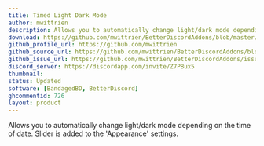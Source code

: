 ```yaml
---
title: Timed Light Dark Mode
author: mwittrien
description: Allows you to automatically change light/dark mode depending on the time of date. Slider is added to the 'Appearance' settings.
download: https://github.com/mwittrien/BetterDiscordAddons/blob/master/Plugins/TimedLightDarkMode/TimedLightDarkMode.plugin.js
github_profile_url: https://github.com/mwittrien
github_source_url: https://github.com/mwittrien/BetterDiscordAddons/blob/master/Plugins/TimedLightDarkMode/
github_issue_url: https://github.com/mwittrien/BetterDiscordAddons/issues/
discord_server: https://discordapp.com/invite/Z7PBux5
thumbnail:
status: Updated
software: [BandagedBD, BetterDiscord]
ghcommentid: 726
layout: product
---
```

Allows you to automatically change light/dark mode depending on the time of date. Slider is added to the 'Appearance' settings.